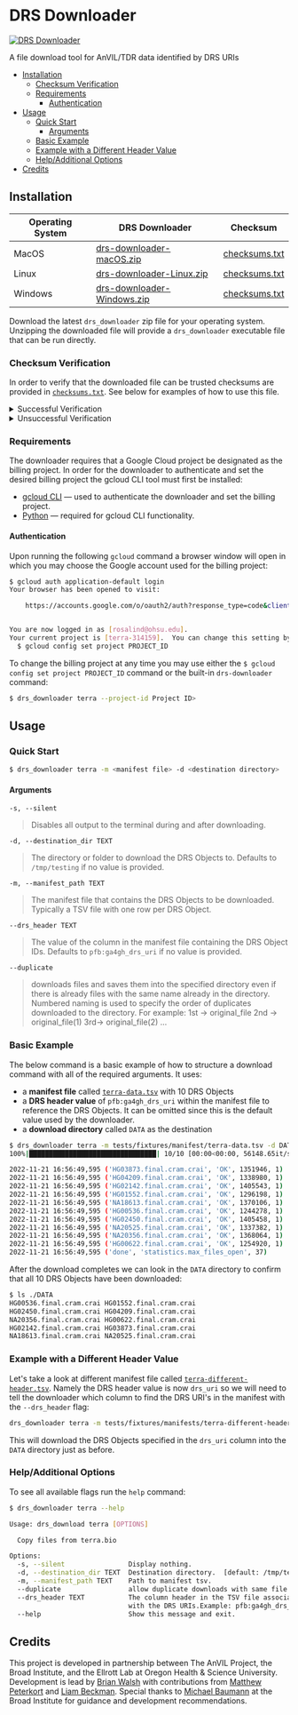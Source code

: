 # DRS Downloader <!-- omit from toc -->

[![DRS Downloader][build-badge]][build-link]

[build-badge]: https://github.com/anvilproject/drs_downloader/actions/workflows/build.yml/badge.svg
[build-link]: https://github.com/anvilproject/drs_downloader/actions/workflows/build.yml

A file download tool for AnVIL/TDR data identified by DRS URIs


- [Installation](#installation)
  - [Checksum Verification](#checksum-verification)
  - [Requirements](#requirements)
    - [Authentication](#authentication)
- [Usage](#usage)
  - [Quick Start](#quick-start)
    - [Arguments](#arguments)
  - [Basic Example](#basic-example)
  - [Example with a Different Header Value](#example-with-a-different-header-value)
  - [Help/Additional Options](#helpadditional-options)
- [Credits](#credits)

## Installation

| Operating System | DRS Downloader                        | Checksum                       |
| ---------------- | ------------------------------------- | ------------------------------ |
| MacOS            | [drs-downloader-macOS.zip][macos]     | [checksums.txt](checksums)     |
| Linux            | [drs-downloader-Linux.zip](Linux)     | [checksums.txt](checksums.txt) |
| Windows          | [drs-downloader-Windows.zip](Windows) | [checksums.txt](checksums.txt) |

[macos]: https://github.com/anvilproject/drs_downloader/releases/latest/download/drs-downloader-macOS.zip
[linux]: https://github.com/anvilproject/drs_downloader/releases/latest/download/drs-downloader-Linux.zip
[windows]: https://github.com/anvilproject/drs_downloader/releases/latest/download/drs-downloader-Windows.zip
[checksums]: https://github.com/anvilproject/drs_downloader/releases/latest/download/checksums.txt

Download the latest `drs_downloader` zip file for your operating system. Unzipping the downloaded file will provide a `drs_downloader` executable file that can be run directly.

### Checksum Verification

In order to verify that the downloaded file can be trusted checksums are provided in [`checksums.txt`][checksums]. See below for examples of how to use this file.

<details>
<summary>Successful Verification</summary>

To verify the integrity of the binaries on macOS run the following in the same directory as the downloaded zip file:

```sh
$ shasum -c checksums.txt --ignore-missing
drs-downloader-macOS.zip: OK
```

If the `shasum` command outputs `OK` than the verification was successful and the executable can be trusted.
</details>

<details>
<summary>Unsuccessful Verification</summary>

Alternatively if the commad outputs `FAILED` than the checksum did not match and the binary should not be run.

```sh
$ shasum -c checksums.txt --ignore-missing
drs-downloader-macOS.zip: FAILED
shasum: WARNING: 1 computed checksum did NOT match
shasum: checksums.txt: no file was verified
```

In such a case please reach out to the contributors for assistance.
</details>

### Requirements

The downloader requires that a Google Cloud project be designated as the billing project. In order for the downloader to authenticate and set the desired billing project the gcloud CLI tool must first be installed:

* [gcloud CLI](https://cloud.google.com/sdk/docs/install) — used to authenticate the downloader and set the billing project.
* [Python](https://www.python.org/) — required for gcloud CLI functionality.

#### Authentication

Upon running the following `gcloud` command a browser window will open in which you may choose the Google account used for the billing project:

```sh
$ gcloud auth application-default login
Your browser has been opened to visit:

    https://accounts.google.com/o/oauth2/auth?response_type=code&client_id=...


You are now logged in as [rosalind@ohsu.edu].
Your current project is [terra-314159].  You can change this setting by running:
  $ gcloud config set project PROJECT_ID
```

To change the billing project at any time you may use either the `$ gcloud config set project PROJECT_ID` command or the built-in `drs-downloader` command:

```sh
$ drs_downloader terra --project-id Project ID>
```

## Usage

### Quick Start

```sh
$ drs_downloader terra -m <manifest file> -d <destination directory>
```

#### Arguments

`-s, --silent`
> Disables all output to the terminal during and after downloading.

`-d, --destination_dir TEXT`
> The directory or folder to download the DRS Objects to. Defaults to `/tmp/testing` if no value is provided.

`-m, --manifest_path TEXT`
> The manifest file that contains the DRS Objects to be downloaded. Typically a TSV file with one row per DRS Object.

`--drs_header TEXT`
> The value of the column in the manifest file containing the DRS Object IDs. Defaults to `pfb:ga4gh_drs_uri` if no value is provided.

`--duplicate` 
>  downloads files and saves them into the specified directory even if there is already files with the same name already in the directory. Numbered naming is used
>  to specify the order of duplicates downloaded to the directory. For example: 1st -> original_file 2nd -> original_file(1) 3rd-> original_file(2) ... 

### Basic Example

The below command is a basic example of how to structure a download command with all of the required arguments. It uses:

* a **manifest file** called [`terra-data.tsv`][terra-data] with 10 DRS Objects
* a **DRS header value** of `pfb:ga4gh_drs_uri` within the manifest file to reference the DRS Objects. It can be omitted since this is the default value used by the downloader.
* a **download directory** called `DATA` as the destination

[terra-data]: https://github.com/anvilproject/drs_downloader/blob/feature/download-recovery/tests/fixtures/manifests/terra-data.tsv


```sh
$ drs_downloader terra -m tests/fixtures/manifest/terra-data.tsv -d DATA
100%|████████████████████████████████| 10/10 [00:00<00:00, 56148.65it/s]

2022-11-21 16:56:49,595 ('HG03873.final.cram.crai', 'OK', 1351946, 1)
2022-11-21 16:56:49,595 ('HG04209.final.cram.crai', 'OK', 1338980, 1)
2022-11-21 16:56:49,595 ('HG02142.final.cram.crai', 'OK', 1405543, 1)
2022-11-21 16:56:49,595 ('HG01552.final.cram.crai', 'OK', 1296198, 1)
2022-11-21 16:56:49,595 ('NA18613.final.cram.crai', 'OK', 1370106, 1)
2022-11-21 16:56:49,595 ('HG00536.final.cram.crai', 'OK', 1244278, 1)
2022-11-21 16:56:49,595 ('HG02450.final.cram.crai', 'OK', 1405458, 1)
2022-11-21 16:56:49,595 ('NA20525.final.cram.crai', 'OK', 1337382, 1)
2022-11-21 16:56:49,595 ('NA20356.final.cram.crai', 'OK', 1368064, 1)
2022-11-21 16:56:49,595 ('HG00622.final.cram.crai', 'OK', 1254920, 1)
2022-11-21 16:56:49,595 ('done', 'statistics.max_files_open', 37)
```

After the download completes we can look in the `DATA` directory to confirm that all 10 DRS Objects have been downloaded:

```sh
$ ls ./DATA
HG00536.final.cram.crai HG01552.final.cram.crai
HG02450.final.cram.crai HG04209.final.cram.crai
NA20356.final.cram.crai HG00622.final.cram.crai
HG02142.final.cram.crai HG03873.final.cram.crai
NA18613.final.cram.crai NA20525.final.cram.crai
```

### Example with a Different Header Value

Let's take a look at different manifest file called [`terra-different-header.tsv`][terra-different-header]. Namely the DRS header value is now `drs_uri` so we will need to tell the downloader which column to find the DRS URI's in the manifest with the `--drs_header` flag:

```sh
drs_downloader terra -m tests/fixtures/manifests/terra-different-header.tsv -d DATA --drs_header drs_uri
```

This will download the DRS Objects specified in the `drs_uri` column into the `DATA` directory just as before.

[terra-different-header]: https://github.com/anvilproject/drs_downloader/blob/feature/download-recovery/tests/fixtures/manifests/terra-different-header.tsv 

### Help/Additional Options

To see all available flags run the `help` command:

```sh
$ drs_downloader terra --help

Usage: drs_download terra [OPTIONS]

  Copy files from terra.bio

Options:
  -s, --silent                Display nothing.
  -d, --destination_dir TEXT  Destination directory.  [default: /tmp/testing]
  -m, --manifest_path TEXT    Path to manifest tsv.
  --duplicate                 allow duplicate downloads with same file name
  --drs_header TEXT           The column header in the TSV file associated
                              with the DRS URIs.Example: pfb:ga4gh_drs_uri
  --help                      Show this message and exit.
```

## Credits

This project is developed in partnership between The AnVIL Project, the Broad Institute, and the Ellrott Lab at Oregon Health & Science University. Development is lead by [Brian Walsh](https://github.com/bwalsh) with contributions from [Matthew Peterkort](https://github.com/matthewpeterkort) and [Liam Beckman](https://github.com/lbeckman314). Special thanks to [Michael Baumann](https://github.com/mikebaumann) at the Broad Institute for guidance and development recommendations.
